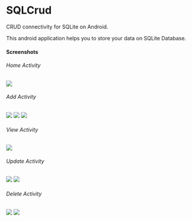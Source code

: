 # SQLCrud
CRUD connectivity for SQLite on Android.

This android application helps you to store your data on SQLite Database.

#### Screenshots
###### Home Activity
![](/images/1.jpeg)

###### Add Activity
![](/images/2.jpeg)
![](/images/2.1.jpeg)
![](/images/3.jpeg)

###### View Activity
![](/images/4.jpeg)

###### Update Activity
![](/images/5.jpeg)
![](/images/6.jpeg)

###### Delete Activity
![](/images/7.jpeg)
![](/images/5.jpeg)
